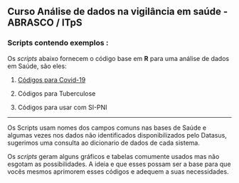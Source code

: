 ## **Curso Análise de dados na vigilância em saúde** - ABRASCO / ITpS

### Scripts contendo exemplos :

 Os *scripts* abaixo fornecem o código  base em **R** para uma análise de dados em Saúde, são eles:

1. [Códigos para Covid-19](Scripts_Exemplos/Script_Covid-19) 

2. Códigos para Tuberculose

3. Códigos para usar com SI-PNI

---

Os Scripts usam nomes dos campos comuns nas bases de Saúde e algumas vezes nos dados não identificados disponibilizados pelo Datasus, sugerimos uma consulta ao dicionario de dados de cada sistema.

Os *scripts* geram alguns gráficos e tabelas comumente usados mas não esgotam as possibilidades. A ideia e que esses possam ser a base para que vocês mesmos aprimorem esses códigos e adequem  a suas necessidades. 
